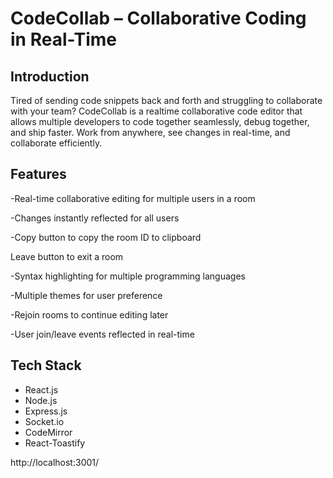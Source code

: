 # CodeCollab – Collaborative Coding in Real-Time

## Introduction

Tired of sending code snippets back and forth and struggling to collaborate with your team? CodeCollab is a realtime collaborative code editor that allows multiple developers to code together seamlessly, debug together, and ship faster. Work from anywhere, see changes in real-time, and collaborate efficiently.

## Features

-Real-time collaborative editing for multiple users in a room

-Changes instantly reflected for all users

-Copy button to copy the room ID to clipboard

Leave button to exit a room

-Syntax highlighting for multiple programming languages

-Multiple themes for user preference

-Rejoin rooms to continue editing later

-User join/leave events reflected in real-time

## Tech Stack

- React.js
- Node.js
- Express.js
- Socket.io
- CodeMirror
- React-Toastify


http://localhost:3001/
